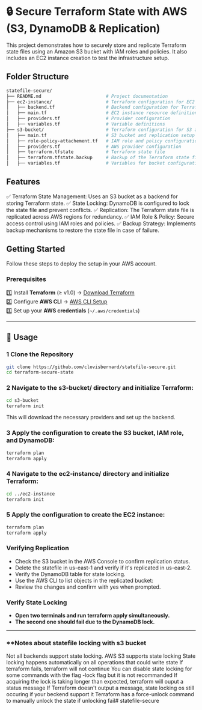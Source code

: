 # 🔒 Secure Terraform State with AWS (S3, DynamoDB & Replication)

This project demonstrates how to securely store and replicate Terraform state files using an Amazon S3 bucket with IAM roles and policies. It also includes an EC2 instance creation to test the infrastructure setup.

## Folder Structure
```bash
statefile-secure/
├── README.md                        # Project documentation
├── ec2-instance/                    # Terraform configuration for EC2 instance
│   ├── backend.tf                   # Backend configuration for Terraform state
│   ├── main.tf                      # EC2 instance resource definition
│   ├── providers.tf                 # Provider configuration
│   ├── variables.tf                 # Variable definitions
├── s3-bucket/                       # Terraform configuration for S3 and IAM
│   ├── main.tf                      # S3 bucket and replication setup
│   ├── role-policy-attachement.tf   # IAM role and policy configuration
│   ├── providers.tf                 # AWS provider configuration
│   ├── terraform.tfstate            # Terraform state file
│   ├── terraform.tfstate.backup     # Backup of the Terraform state file
│   ├── variables.tf                 # Variables for bucket configuration
```

## Features
 ✅ Terraform State Management: Uses an S3 bucket as a backend for storing Terraform state.
 ✅ State Locking: DynamoDB is configured to lock the state file and prevent conflicts.
 ✅ Replication: The Terraform state file is replicated across AWS regions for redundancy.
 ✅ IAM Role & Policy: Secure access control using IAM roles and policies.
 ✅ Backup Strategy: Implements backup mechanisms to restore the state file in case of failure.


## Getting Started
Follow these steps to deploy the setup in your AWS account.

###  **Prerequisites**
1️⃣ Install **Terraform** (≥ v1.0) → [Download Terraform](https://developer.hashicorp.com/terraform/downloads)  
2️⃣ Configure **AWS CLI** → [AWS CLI Setup](https://docs.aws.amazon.com/cli/latest/userguide/install-cliv2.html)  
3️⃣ Set up your **AWS credentials** (`~/.aws/credentials`)  

---

## 🔧 **Usage**

### 1️ **Clone the Repository**
```bash
git clone https://github.com/clovisbernard/statefile-secure.git
cd terraform-secure-state
```
### 2️ **Navigate to the s3-bucket/ directory and initialize Terraform:**
```bash
cd s3-bucket
terraform init
```
This will download the necessary providers and set up the backend.
### 3️ **Apply the configuration to create the S3 bucket, IAM role, and DynamoDB:**
```bash
terraform plan
terraform apply
```
### 4 **Navigate to the ec2-instance/ directory and initialize Terraform:**
```bash
cd ../ec2-instance
terraform init
```
### 5 **Apply the configuration to create the EC2 instance:**
```bash
terraform plan
terraform apply
```

### **Verifying Replication**

 - Check the S3 bucket in the AWS Console to confirm replication status.
 - Delete the statefile in us-east-1 and verify if it's replicated in us-east-2.
 - Verify the DynamoDB table for state locking.
 - Use the AWS CLI to list objects in the replicated bucket:
 - Review the changes and confirm with yes when prompted.

### **Verify State Locking**
- **Open two terminals and run terraform apply simultaneously.**
- **The second one should fail due to the DynamoDB lock.**
----

### **Notes about statefile locking with s3 bucket
Not all backends support state locking. AWS S3 supports state locking
State locking happens automatically on all operations that could write state
If terraform fails, terraform will not continue
You can disable state locking for some commands with the flag -lock flag but it is not recommanded
If acquiring the lock is taking longer than expected, terraform will ouput a status message
If Terraform doesn't output a message, state locking os still occuring if your beckend support it
Terraform has a force-unlock command to manually unlock the state if unlocking fail# statefile-secure


